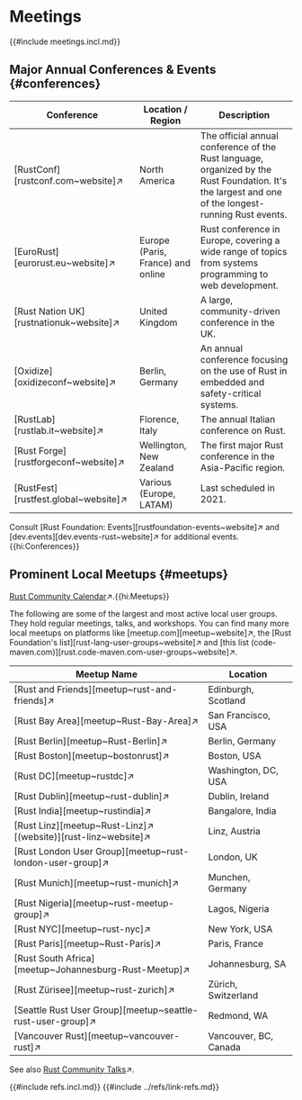 # Meetings

{{#include meetings.incl.md}}

## Major Annual Conferences & Events {#conferences}

| Conference | Location / Region | Description |
|---|---|---|
| [RustConf][rustconf.com~website]↗ | North America | The official annual conference of the Rust language, organized by the Rust Foundation. It's the largest and one of the longest-running Rust events. |
| [EuroRust][eurorust.eu~website]↗ | Europe (Paris, France) and online | Rust conference in Europe, covering a wide range of topics from systems programming to web development. |
| [Rust Nation UK][rustnationuk~website]↗ | United Kingdom | A large, community-driven conference in the UK. |
| [Oxidize][oxidizeconf~website]↗ | Berlin, Germany | An annual conference focusing on the use of Rust in embedded and safety-critical systems. |
| [RustLab][rustlab.it~website]↗ | Florence, Italy | The annual Italian conference on Rust. |
| [Rust Forge][rustforgeconf~website]↗ | Wellington, New Zealand | The first major Rust conference in the Asia-Pacific region. |
| [RustFest][rustfest.global~website]↗ | Various (Europe, LATAM) | Last scheduled in 2021. |

Consult [Rust Foundation: Events][rustfoundation-events~website]↗ and [dev.events][dev.events-rust~website]↗ for additional events.{{hi:Conferences}}

## Prominent Local Meetups {#meetups}

[Rust Community Calendar](https://calendar.google.com/calendar/u/0/embed?src=apd9vmbc22egenmtu5l6c5jbfc@group.calendar.google.com&pli=1)↗.{{hi:Meetups}}

The following are some of the largest and most active local user groups. They hold regular meetings, talks, and workshops. You can find many more local meetups on platforms like [meetup.com][meetup~website]↗, the [Rust Foundation's list][rust-lang-user-groups~website]↗ and [this list (code-maven.com)][rust.code-maven.com-user-groups~website]↗.

| Meetup Name | Location |
|---|---|
| [Rust and Friends][meetup~rust-and-friends]↗ | Edinburgh, Scotland |
| [Rust Bay Area][meetup~Rust-Bay-Area]↗ | San Francisco, USA |
| [Rust Berlin][meetup~Rust-Berlin]↗ | Berlin, Germany |
| [Rust Boston][meetup~bostonrust]↗ | Boston, USA |
| [Rust DC][meetup~rustdc]↗ | Washington, DC, USA |
| [Rust Dublin][meetup~rust-dublin]↗ | Dublin, Ireland |
| [Rust India][meetup~rustindia]↗ | Bangalore, India |
| [Rust Linz][meetup~Rust-Linz]↗ [(website)][rust-linz~website]↗ | Linz, Austria |
| [Rust London User Group][meetup~rust-london-user-group]↗ | London, UK |
| [Rust Munich][meetup~rust-munich]↗ | Munchen, Germany |
| [Rust Nigeria][meetup~rust-meetup-group]↗ | Lagos, Nigeria |
| [Rust NYC][meetup~rust-nyc]↗ | New York, USA |
| [Rust Paris][meetup~Rust-Paris]↗ | Paris, France |
| [Rust South Africa][meetup~Johannesburg-Rust-Meetup]↗ | Johannesburg, SA |
| [Rust Zürisee][meetup~rust-zurich]↗ | Zürich, Switzerland |
| [Seattle Rust User Group][meetup~seattle-rust-user-group]↗ | Redmond, WA |
| [Vancouver Rust][meetup~vancouver-rust]↗ | Vancouver, BC, Canada |

See also [Rust Community Talks](https://github.com/rust-community/talks)↗.

{{#include refs.incl.md}}
{{#include ../refs/link-refs.md}}

<div class="hidden">
</div>
